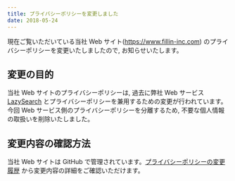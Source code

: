 ```yaml
---
title: プライバシーポリシーを変更しました
date: 2018-05-24
---
```


現在ご覧いただいている当社 Web サイト(https://www.fillin-inc.com) のプライバシーポリシーを変更いたしましたので, お知らせいたします。

## 変更の目的

当社 Web サイトのプライバシーポリシーは, 過去に弊社 Web サービス [LazySearch](https://lazysear.ch) とプライバシーポリシーを兼用するための変更が行われています。
今回 Web サービス側のプライバシーポリシーを分離するため, 不要な個人情報の取扱いを削除いたしました。

## 変更内容の確認方法

当社 Web サイトは GitHub で管理されています。[プライバシーポリシーの変更履歴](https://github.com/fillin-inc/website/commits/main/source/privacy.html.slim) から変更内容の詳細をご確認いただけます。

